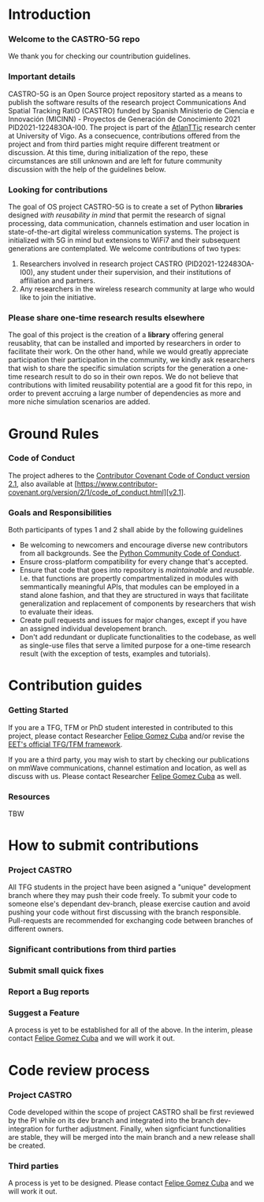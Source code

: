 # Introduction

### Welcome to the CASTRO-5G repo

We thank you for checking our countribution guidelines.

### Important details

CASTRO-5G is an Open Source project repository started as a means to publish the software results of the research project Communications And Spatial Tracking RatiO (CASTRO) funded by Spanish Ministerio de Ciencia e Innovación (MICINN) - Proyectos de Generación de Conocimiento 2021 PID2021-122483OA-I00. The project is part of the [AtlanTTic](atlanttic.uvigo.es/) research center at University of Vigo. As a consecuence, contributions offered from the project and from third parties might require different treatment or discussion. At this time, during initialization of the repo, these circumstances are still unknown and are left for future community discussion with the help of the guidelines below.

### Looking for contributions

The goal of OS project CASTRO-5G is to create a set of Python **libraries** designed *with reusability in mind* that permit the research of signal processing, data communication, channels estimation and user location in state-of-the-art digital wireless communication systems. The project is initialized with 5G in mind but extensions to WiFi7 and their subsequent generations are contemplated. We welcome contributions of two types:

1. Researchers involved in research project CASTRO (PID2021-122483OA-I00), any student under their supervision, and their institutions of affiliation and partners.
2. Any researchers in the wireless research community at large who would like to join the initiative.

### Please share one-time research results elsewhere

The goal of this project is the creation of a **library** offering general reusablity, that can be installed and imported by researchers in order to facilitate their work. On the other hand, while we would greatly appreciate participation their participation in the community, we kindly ask researchers that wish to share the specific simulation scripts for the generation a one-time research result to do so in their own repos. We do not believe that contributions  with limited reusability potential are a good fit for this repo, in order to prevent accruing a large number of dependencies as more and more niche simulation scenarios are added.

# Ground Rules

### Code of Conduct

The project adheres to the [Contributor Covenant Code of Conduct version 2.1](https://github.com/gomezcuba/CASTRO-5G/blob/main/code_of_conduct.md), also available at
[https://www.contributor-covenant.org/version/2/1/code_of_conduct.html][v2.1].

### Goals and Responsibilities

Both participants of types 1 and 2 shall abide by the following guidelines

* Be welcoming to newcomers and encourage diverse new contributors from all backgrounds. See the [Python Community Code of Conduct](https://www.python.org/psf/codeofconduct/).
* Ensure cross-platform compatibility for every change that's accepted. 
* Ensure that code that goes into repository is *maintainable* and *reusable*. I.e. that functions are propertly compartmentalized in modules with semmantically meaningful APIs, that modules can be employed in a stand alone fashion, and that they are structured in ways that facilitate generalization and replacement of components by researchers that wish to evaluate their ideas.
* Create pull requests and issues for major changes, except if you have an assigned individual developement branch.
* Don't add redundant or duplicate functionalities to the codebase, as well as single-use files that serve a limited purpose for a one-time research result (with the exception of tests, examples and tutorials).

# Contribution guides

### Getting Started

If you are a TFG, TFM or PhD student interested in contributed to this project, please contact Researcher [Felipe Gomez Cuba](mailto:gomezcuba@gts.uvigo.es) and/or revise the [EET's official TFG/TFM framework](https://teleco.uvigo.es/es/estudos/organizacion-academica/tfg-tfm/).

If you are a third party, you may wish to start by checking our publications on mmWave communications, channel estimation and location, as well as discuss with us. Please contact Researcher [Felipe Gomez Cuba](mailto:gomezcuba@gts.uvigo.es) as well.

### Resources

TBW

# How to submit contributions

### Project CASTRO

All TFG students in the project have been asigned a "unique" development branch where they may push their code freely. To submit your code to someone else's dependant dev-branch, please exercise caution and avoid pushing your code without first discussing with the branch responsible. Pull-requests are recommended for exchanging code between branches of different owners.

### Significant contributions from third parties

### Submit small quick fixes

### Report a Bug reports

### Suggest a Feature

A process is yet to be established for all of the above. In the interim, please contact [Felipe Gomez Cuba](mailto:gomezcuba@gts.uvigo.es) and we will work it out.

# Code review process

### Project CASTRO

Code developed within the scope of project CASTRO shall be first reviewed by the PI while on its dev branch and integrated into the branch dev-integration for further adjustment. Finally, when signficiant functionalities are stable, they will be merged into the main branch and a new release shall be created.

### Third parties

A process is yet to be designed. Please contact [Felipe Gomez Cuba](mailto:gomezcuba@gts.uvigo.es) and we will work it out.

